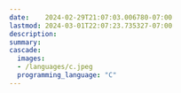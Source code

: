 ```yaml
---
date:    2024-02-29T21:07:03.006780-07:00
lastmod: 2024-03-01T22:07:23.735327-07:00
description: 
summary:     
cascade:
  images:
  - /languages/c.jpeg
  programming_language: "C"
---
```

